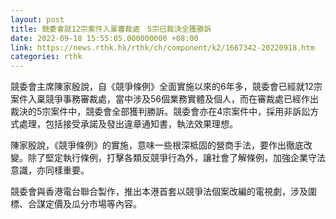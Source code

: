 ```yaml
---
layout: post
title: 競委會就12宗案件入稟審裁處　5宗已裁決全獲勝訴
date: 2022-09-18 15:55:05.000000000 +08:00
link: https://news.rthk.hk/rthk/ch/component/k2/1667342-20220918.htm
categories: rthk
---
```


競委會主席陳家殷說，自《競爭條例》全面實施以來的6年多，競委會已經就12宗案件入稟競爭事務審裁處，當中涉及56個業務實體及個人，而在審裁處已經作出裁決的5宗案件中，競委會全部獲判勝訴。競委會亦在4宗案件中，採用非訴訟方式處理，包括接受承諾及發出違章通知書，執法效果理想。

陳家殷說，《競爭條例》的實施，意味一些根深柢固的營商手法，要作出徹底改變。除了堅定執行條例，打擊各類反競爭行為外，讓社會了解條例，加強企業守法意識，亦同樣重要。

競委會與香港電台聯合製作，推出本港首套以競爭法個案改編的電視劇，涉及圍標、合謀定價及瓜分市場等內容。
